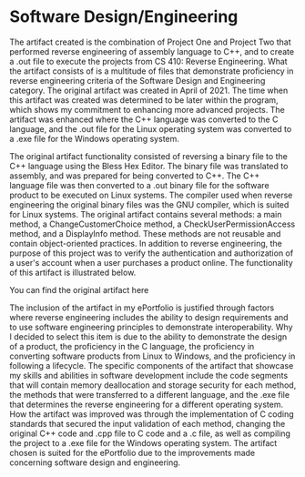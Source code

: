 # Software Design/Engineering

The artifact created is the combination of Project One and Project Two that performed reverse engineering of assembly language to C++, and to create a .out file to execute the projects from CS 410: Reverse Engineering. What the artifact consists of is a multitude of files that demonstrate proficiency in reverse engineering criteria of the Software Design and Engineering category. The original artifact was created in April of 2021. The time when this artifact was created was determined to be later within the program, which shows my commitment to enhancing more advanced projects. The artifact was enhanced where the C++ language was converted to the C language, and the .out file for the Linux operating system was converted to a .exe file for the Windows operating system. 


The original artifact functionality consisted of reversing a binary file to the C++ language using the Bless Hex Editor. The binary file was translated to assembly, and was prepared for being converted to C++. The C++ language file was then converted to a .out binary file for the software product to be executed on Linux systems. The compiler used when reverse engineering the original binary files was the GNU compiler, which is suited for Linux systems. The original artifact contains several methods: a main method, a ChangeCustomerChoice method, a CheckUserPermissionAccess method, and a DisplayInfo method. These methods are not reusable and contain object-oriented practices. In addition to reverse engineering, the purpose of this project was to verify the authentication and authorization of a user's account when a user purchases a product online. The functionality of this artifact is illustrated below.

You can find the original artifact here



The inclusion of the artifact in my ePortfolio is justified through factors where reverse engineering includes the ability to design requirements and to use software engineering principles to demonstrate interoperability. Why I decided to select this item is due to the ability to demonstrate the design of a product, the proficiency in the C language, the proficiency in converting software products from Linux to Windows, and the proficiency in following a lifecycle. The specific components of the artifact that showcase my skills and abilities in software development include the code segments that will contain memory deallocation and storage security for each method, the methods that were transferred to a different language, and the .exe file that determines the reverse engineering for a different operating system. How the artifact was improved was through the implementation of C coding standards that secured the input validation of each method, changing the original C++ code and .cpp file to C code and a .c file, as well as compiling the project to a .exe file for the Windows operating system. The artifact chosen is suited for the ePortfolio due to the improvements made concerning software design and engineering. 




